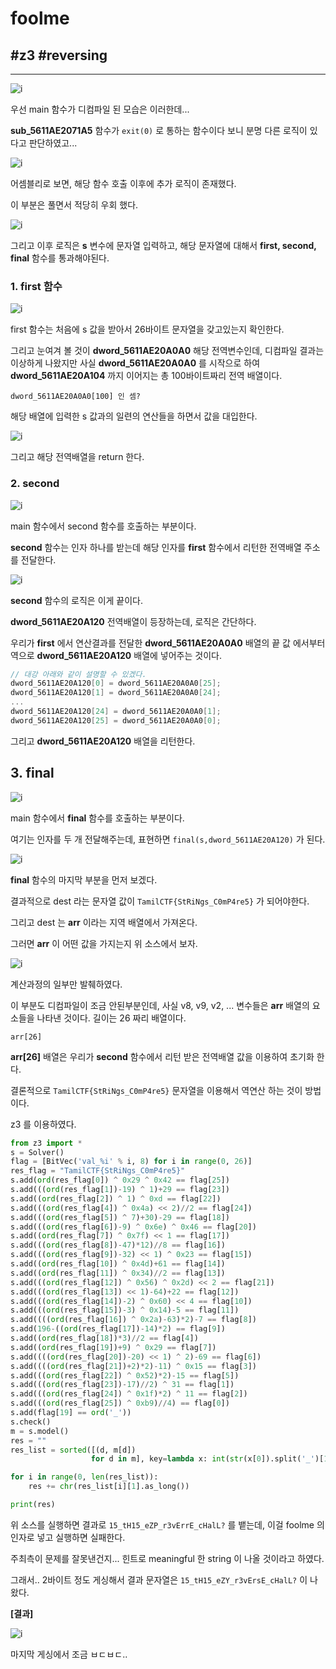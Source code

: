 # foolme

## #z3 #reversing

---

![i](../../.images/fool2.png)

우선 main 함수가 디컴파일 된 모습은 이러한데...

**sub_5611AE2071A5** 함수가 `exit(0)` 로 통하는 함수이다 보니 분명 다른 로직이 있다고 판단하였고...

![i](../../.images/fool1.png)

어셈블리로 보면, 해당 함수 호출 이후에 추가 로직이 존재했다.

이 부분은 풀면서 적당히 우회 했다.

![i](../../.images/fool3.png)

그리고 이후 로직은 **s** 변수에 문자열 입력하고, 해당 문자열에 대해서 **first, second, final** 함수를 통과해야된다.

### 1. first 함수

![i](../../.images/fool4.png)

first 함수는 처음에 s 값을 받아서 26바이트 문자열을 갖고있는지 확인한다.

그리고 눈여겨 볼 것이 **dword_5611AE20A0A0** 해당 전역변수인데, 디컴파일 결과는 이상하게 나왔지만 사실 **dword_5611AE20A0A0** 를 시작으로 하여 **dword_5611AE20A104** 까지 이어지는 총 100바이트짜리 전역 배열이다.

`dword_5611AE20A0A0[100] 인 셈?`

해당 배열에 입력한 s 값과의 일련의 연산들을 하면서 값을 대입한다.

![i](../../.images/fool5.png)

그리고 해당 전역배열을 return 한다.

### 2. second

![i](../../.images/fool6.png)

main 함수에서 second 함수를 호출하는 부분이다.

**second** 함수는 인자 하나를 받는데 해당 인자를 **first** 함수에서 리턴한 전역배열 주소를 전달한다.

![i](../../.images/fool7.png)

**second** 함수의 로직은 이게 끝이다.

**dword_5611AE20A120** 전역배열이 등장하는데, 로직은 간단하다.

우리가 **first** 에서 연산결과를 전달한 **dword_5611AE20A0A0** 배열의 끝 값 에서부터 역으로 **dword_5611AE20A120** 배열에 넣어주는 것이다.

```c
// 대강 아래와 같이 설명할 수 있겠다.
dword_5611AE20A120[0] = dword_5611AE20A0A0[25];
dword_5611AE20A120[1] = dword_5611AE20A0A0[24];
...
dword_5611AE20A120[24] = dword_5611AE20A0A0[1];
dword_5611AE20A120[25] = dword_5611AE20A0A0[0];
```

그리고 **dword_5611AE20A120** 배열을 리턴한다.

## 3. final

![i](../../.images/fool8.png)

main 함수에서 **final** 함수를 호출하는 부분이다.

여기는 인자를 두 개 전달해주는데, 표현하면 `final(s,dword_5611AE20A120)` 가 된다.

![i](../../.images/fool9.png)

**final** 함수의 마지막 부분을 먼저 보겠다.

결과적으로 dest 라는 문자열 값이 `TamilCTF{StRiNgs_C0mP4re5}` 가 되어야한다.

그리고 dest 는 **arr** 이라는 지역 배열에서 가져온다.

그러면 **arr** 이 어떤 값을 가지는지 위 소스에서 보자.

![i](../../.images/fool10.png)

계산과정의 일부만 발췌하였다.

이 부분도 디컴파일이 조금 안된부분인데, 사실 v8, v9, v2, ... 변수들은 **arr** 배열의 요소들을 나타낸 것이다. 길이는 26 짜리 배열이다.

`arr[26]`

**arr\[26\]** 배열은 우리가 **second** 함수에서 리턴 받은 전역배열 값을 이용하여 초기화 한다.

결론적으로 `TamilCTF{StRiNgs_C0mP4re5}` 문자열을 이용해서 역연산 하는 것이 방법이다.

z3 를 이용하였다.

```python
from z3 import *
s = Solver()
flag = [BitVec('val_%i' % i, 8) for i in range(0, 26)]
res_flag = "TamilCTF{StRiNgs_C0mP4re5}"
s.add(ord(res_flag[0]) ^ 0x29 ^ 0x42 == flag[25])
s.add(((ord(res_flag[1])-19) ^ 1)+29 == flag[23])
s.add((ord(res_flag[2]) ^ 1) ^ 0xd == flag[22])
s.add(((ord(res_flag[4]) ^ 0x4a) << 2)//2 == flag[24])
s.add(((ord(res_flag[5]) ^ 7)+30)-29 == flag[18])
s.add(((ord(res_flag[6])-9) ^ 0x6e) ^ 0x46 == flag[20])
s.add((ord(res_flag[7]) ^ 0x7f) << 1 == flag[17])
s.add(((ord(res_flag[8])-47)*12)//8 == flag[16])
s.add(((ord(res_flag[9])-32) << 1) ^ 0x23 == flag[15])
s.add((ord(res_flag[10]) ^ 0x4d)+61 == flag[14])
s.add((ord(res_flag[11]) ^ 0x34)//2 == flag[13])
s.add(((ord(res_flag[12]) ^ 0x56) ^ 0x2d) << 2 == flag[21])
s.add(((ord(res_flag[13]) << 1)-64)+22 == flag[12])
s.add(((ord(res_flag[14])-2) ^ 0x60) << 4 == flag[10])
s.add(((ord(res_flag[15])-3) ^ 0x14)-5 == flag[11])
s.add((((ord(res_flag[16]) ^ 0x2a)-63)*2)-7 == flag[8])
s.add(196-((ord(res_flag[17])-14)*2) == flag[9])
s.add((ord(res_flag[18])*3)//2 == flag[4])
s.add((ord(res_flag[19])+9) ^ 0x29 == flag[7])
s.add((((ord(res_flag[20])-20) << 1) ^ 2)-69 == flag[6])
s.add((((ord(res_flag[21])+2)*2)-11) ^ 0x15 == flag[3])
s.add(((ord(res_flag[22]) ^ 0x52)*2)-15 == flag[5])
s.add(((ord(res_flag[23])-17)//2) ^ 31 == flag[1])
s.add(((ord(res_flag[24]) ^ 0x1f)*2) ^ 11 == flag[2])
s.add(((ord(res_flag[25]) ^ 0xb9)//4) == flag[0])
s.add(flag[19] == ord('_'))
s.check()
m = s.model()
res = ""
res_list = sorted([(d, m[d])
                  for d in m], key=lambda x: int(str(x[0]).split('_')[1]))

for i in range(0, len(res_list)):
    res += chr(res_list[i][1].as_long())

print(res)
```

위 소스를 실행하면 결과로 `15_tH15_eZP_r3vErrE_cHalL?` 를 뱉는데, 이걸 foolme 의 인자로 넣고 실행하면 실패한다.

주최측이 문제를 잘못낸건지... 힌트로 meaningful 한 string 이 나올 것이라고 하였다.

그래서.. 2바이트 정도 게싱해서 결과 문자열은 `15_tH15_eZY_r3vErsE_cHalL?` 이 나왔다.

**[결과]**

![i](../../.images/fool11.png)

마지막 게싱에서 조금 ㅂㄷㅂㄷ..
